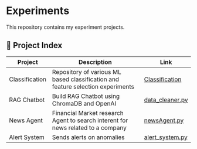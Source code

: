 # Experiments
This repository contains my experiment projects.

## 📂 Project Index

| Project       | Description                     | Link                                      |
|---------------|---------------------------------|-------------------------------------------|
| Classification   | Repository of various ML based classification and feature selection experiments | [Classification](./classification) |
| RAG Chatbot   | Build RAG Chatbot using ChromaDB and OpenAI | [data_cleaner.py](./scripts/data_cleaner.py) |
| News Agent   | Financial Market research Agent to search interent for news related to a company | [newsAgent.py](./agents/newsAgent.py) |
| Alert System  | Sends alerts on anomalies       | [alert_system.py](./utils/alert_system.py) |
